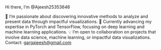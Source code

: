Hi there, I’m @Ajeesh25353646

👀 I’m passionate about discovering innovative methods to analyze and present data through impactful visualizations.
🌱 Currently advancing my expertise in PyTorch and TensorFlow, focusing on deep learning and machine learning applications.
💡 I’m open to collaboration on projects that involve data science, machine learning, or impactful data visualizations.
 Contact: gargajeesh@gmail.com
